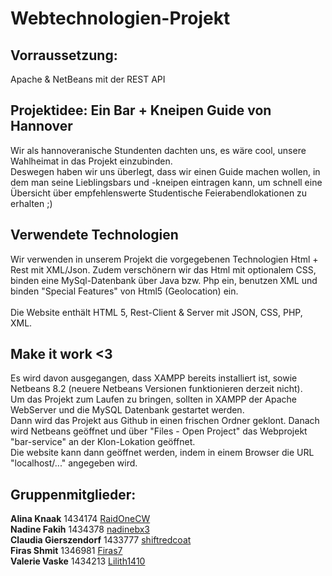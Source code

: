 # Webtechnologien-Projekt 

## Vorraussetzung: 
Apache & NetBeans mit der REST API<br>

## Projektidee: Ein Bar + Kneipen Guide von Hannover

<p>Wir als hannoveranische Stundenten dachten uns, es wäre cool, unsere Wahlheimat in das Projekt einzubinden. <br>
Deswegen haben wir uns überlegt, dass wir einen Guide machen wollen, in dem man seine Lieblingsbars und -kneipen eintragen kann, um schnell eine Übersicht über empfehlenswerte Studentische Feierabendlokationen zu erhalten ;) <br>
</p>

## Verwendete Technologien
<p>Wir verwenden in unserem Projekt die vorgegebenen Technologien Html + Rest mit XML/Json. Zudem verschönern wir das Html mit optionalem CSS, binden eine MySql-Datenbank über Java bzw. Php ein, benutzen XML und binden "Special Features" von Html5 (Geolocation) ein. <br>
<br>
Die Website enthält HTML 5, Rest-Client & Server mit JSON, CSS, PHP, XML. 
</p>

## Make it work <3 
<p> Es wird davon ausgegangen, dass XAMPP bereits installiert ist, sowie Netbeans 8.2 (neuere Netbeans Versionen funktionieren derzeit nicht). <br>
Um das Projekt zum Laufen zu bringen, sollten in XAMPP der Apache WebServer und die MySQL Datenbank gestartet werden. <br>
Dann wird das Projekt aus Github in einen frischen Ordner geklont. Danach wird Netbeans geöffnet und über "Files - Open Project" 
das Webprojekt "bar-service" an der Klon-Lokation geöffnet. <br>
Die website kann dann geöffnet werden, indem in einem Browser die URL "localhost/..." angegeben wird. 
</p>

## Gruppenmitglieder:  
**Alina Knaak** 		1434174			[RaidOneCW](https://github.com/raisonecw) <br>
**Nadine Fakih** 		1434378		[nadinebx3](https://github.com/nadinebx3)<br>
**Claudia Gierszendorf** 	1433777		[shiftredcoat](https://github.com/shiftredcoat)<br>
**Firas Shmit**			1346981		[Firas7](https://github.com/firas7)<br>
**Valerie Vaske**		1434213		[Lilith1410](https://github.com/lilith1410)<br>





